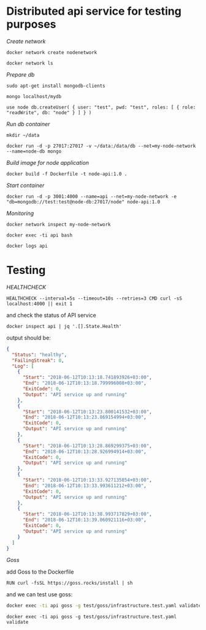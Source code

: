 # Distributed api service for testing purposes

*Create network*

``
docker network create nodenetwork
``

``
docker network ls
``

*Prepare db*

``
sudo apt-get install mongodb-clients
``

``
mongo localhost/mydb
``

``
use node
db.createUser(
  {
    user: "test",
    pwd: "test",
    roles: [
       { role: "readWrite", db: "node" }
    ]
  }
)
``

*Run db container*

``
mkdir ~/data
``

``
docker run -d -p 27017:27017 -v ~/data:/data/db --net=my-node-network --name=node-db mongo
``

*Build image for node application*

``
docker build -f Dockerfile -t node-api:1.0 .
``

*Start container*

``
docker run -d -p 3001:4000 --name=api --net=my-node-network -e "db=mongodb://test:test@node-db:27017/node" node-api:1.0
``

*Monitoring*

``
docker network inspect my-node-network
``

``
docker exec -ti api bash
``

``
docker logs api
``

# Testing
*HEALTHCHECK*

``
HEALTHCHECK --interval=5s --timeout=10s --retries=3 CMD curl -sS localhost:4000 || exit 1
``

and check the status of API service

``
docker inspect api | jq '.[].State.Health'
``

output should be:

```json
{
  "Status": "healthy",
  "FailingStreak": 0,
  "Log": [
    {
      "Start": "2018-06-12T10:13:18.741893926+03:00",
      "End": "2018-06-12T10:13:18.799996008+03:00",
      "ExitCode": 0,
      "Output": "API service up and running"
    },
    {
      "Start": "2018-06-12T10:13:23.800141532+03:00",
      "End": "2018-06-12T10:13:23.869154994+03:00",
      "ExitCode": 0,
      "Output": "API service up and running"
    },
    {
      "Start": "2018-06-12T10:13:28.869299375+03:00",
      "End": "2018-06-12T10:13:28.926994914+03:00",
      "ExitCode": 0,
      "Output": "API service up and running"
    },
    {
      "Start": "2018-06-12T10:13:33.927135854+03:00",
      "End": "2018-06-12T10:13:33.993611212+03:00",
      "ExitCode": 0,
      "Output": "API service up and running"
    },
    {
      "Start": "2018-06-12T10:13:38.993717829+03:00",
      "End": "2018-06-12T10:13:39.060921116+03:00",
      "ExitCode": 0,
      "Output": "API service up and running"
    }
  ]
}
```

*Goss*

add Goss to the Dockerfile

``
RUN curl -fsSL https://goss.rocks/install | sh
``

and we can test use goss:

~~~bash
docker exec -ti api goss -g test/goss/infrastructure.test.yaml validate
~~~

``
docker exec -ti api goss -g test/goss/infrastructure.test.yaml validate
``





